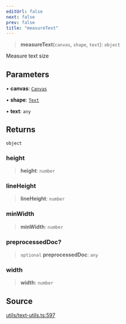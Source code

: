 ```yaml
---
editUrl: false
next: false
prev: false
title: "measureText"
---
```


> **measureText**(`canvas`, `shape`, `text`): `object`

Measure text size

## Parameters

• **canvas**: [`Canvas`](/api-core/classes/canvas/)

• **shape**: [`Text`](/api-core/classes/text/)

• **text**: `any`

## Returns

`object`

### height

> **height**: `number`

### lineHeight

> **lineHeight**: `number`

### minWidth

> **minWidth**: `number`

### preprocessedDoc?

> `optional` **preprocessedDoc**: `any`

### width

> **width**: `number`

## Source

[utils/text-utils.ts:597](https://github.com/dgmjs/dgmjs/blob/c296d113d513e412f08f9016159ca40d11e704cd/packages/core/src/utils/text-utils.ts#L597)
